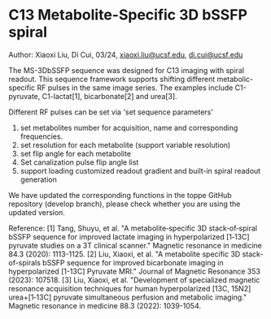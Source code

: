 # C13 Metabolite-Specific 3D bSSFP spiral 

Author: Xiaoxi Liu, Di Cui, 03/24,
        xiaoxi.liu@ucsf.edu, di.cui@ucsf.edu
        
The MS-3DbSSFP sequence was designed for C13 imaging with spiral readout. This sequence framework supports shifting different metabolic-specific RF pulses in the same image series. The examples include C1-pyruvate, C1-lactat[1], bicarbonate[2] and urea[3].

Different RF pulses can be set via 'set sequence parameters'

1. set metabolites number for acquisition, name and corresponding frequencies.
2. set resolution for each metabolite (support variable resolution)
3. set flip angle for each metabolite
4. Set canalization pulse flip angle list 
5. support loading customized readout gradient and built-in spiral readout generation


We have updated the corresponding functions in the toppe GitHub repository (develop branch), please check whether you are using the updated version.

Reference: 
[1] Tang, Shuyu, et al. "A metabolite‐specific 3D stack‐of‐spiral bSSFP sequence for improved lactate imaging in hyperpolarized [1‐13C] pyruvate studies on a 3T clinical scanner." Magnetic resonance in medicine 84.3 (2020): 1113-1125.
[2] Liu, Xiaoxi, et al. "A metabolite specific 3D stack-of-spirals bSSFP sequence for improved bicarbonate imaging in hyperpolarized [1-13C] Pyruvate MRI." Journal of Magnetic Resonance 353 (2023): 107518.
[3] Liu, Xiaoxi, et al. "Development of specialized magnetic resonance acquisition techniques for human hyperpolarized [13C, 15N2] urea+[1‐13C] pyruvate simultaneous perfusion and metabolic imaging." Magnetic resonance in medicine 88.3 (2022): 1039-1054.